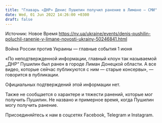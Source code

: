 ```yaml
---
title: "Главарь «ДНР» Денис Пушилин получил ранение в Лимане — СМИ"
date: Wed, 01 Jun 2022 14:26:00 +0300
draft: false
---
```

Источник: Новое Время https://nv.ua/ukraine/events/denis-pushilin-poluchil-ranenie-v-limane-novosti-ukrainy-50246841.html


Война России против Украины — главные события 1 июня

«По неподтвержденной информации, главный клоун так называемой „ДНР“ Пушилин был ранен в городе Лиман Донецкой области. А все видео, которые сейчас публикуются с ним — старые консервы», — говорится в публикации.

Официальных подтверждений этой информации нет.

 Также не сообщается о характере и тяжести ранений, которые мог получить Пушилин. Не названо и примерное время, когда Пушилин могу получить ранение.

Присоединяйтесь к нам в соцсетях Facebook, Telegram и Instagram.
